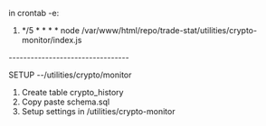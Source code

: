 in crontab -e:
1) */5 * * * * node /var/www/html/repo/trade-stat/utilities/crypto-monitor/index.js

*---------------------------------*

SETUP --/utilities/crypto/monitor  
1) Create table crypto_history
2) Copy paste schema.sql
3) Setup settings in /utilities/crypto-monitor
